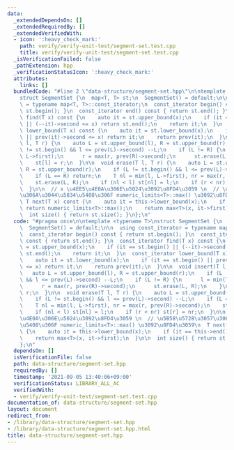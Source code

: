 ```yaml
---
data:
  _extendedDependsOn: []
  _extendedRequiredBy: []
  _extendedVerifiedWith:
  - icon: ':heavy_check_mark:'
    path: verify/verify-unit-test/segment-set.test.cpp
    title: verify/verify-unit-test/segment-set.test.cpp
  _isVerificationFailed: false
  _pathExtension: hpp
  _verificationStatusIcon: ':heavy_check_mark:'
  attributes:
    links: []
  bundledCode: "#line 2 \"data-structure/segment-set.hpp\"\n\ntemplate <typename T>\n\
    struct SegmentSet {\n  map<T, T> st;\n  SegmentSet() = default;\n\n  using const_iterator\
    \ = typename map<T, T>::const_iterator;\n  const_iterator begin() const { return\
    \ st.begin(); }\n  const_iterator end() const { return st.end(); }\n  const_iterator\
    \ find(T x) const {\n    auto it = st.upper_bound(x);\n    if (it == st.begin()\
    \ || (--it)->second <= x) return st.end();\n    return it;\n  }\n  const_iterator\
    \ lower_bound(T x) const {\n    auto it = st.lower_bound(x);\n    if (it == st.begin()\
    \ || prev(it)->second <= x) return it;\n    return prev(it);\n  }\n\n  void insert(T\
    \ l, T r) {\n    auto L = st.upper_bound(l), R = st.upper_bound(r);\n    if (L\
    \ != st.begin() && l <= prev(L)->second) --L;\n    if (L != R) {\n      l = min(l,\
    \ L->first);\n      r = max(r, prev(R)->second);\n      st.erase(L, R);\n    }\n\
    \    st[l] = r;\n  }\n\n  void erase(T l, T r) {\n    auto L = st.upper_bound(l),\
    \ R = st.upper_bound(r);\n    if (L != st.begin() && l <= prev(L)->second) --L;\n\
    \    if (L == R) return;\n    T nl = min(l, L->first), nr = max(r, prev(R)->second);\n\
    \    st.erase(L, R);\n    if (nl < l) st[nl] = l;\n    if (r < nr) st[r] = nr;\n\
    \  }\n\n  // x \u4EE5\u4E0A\u306E\u5024\u3092\u8FD4\u3059 \n  // \u5B58\u5728\u3057\
    \u306A\u3044\u5834\u5408\u306F numeric_limits<T>::max() \u3092\u8FD4\u3059\n \
    \ T next(T x) const {\n    auto it = this->lower_bound(x);\n    if (it == this->end())\
    \ return numeric_limits<T>::max();\n    return max<T>(x, it->first);\n  }\n\n\
    \  int size() { return st.size(); }\n};\n"
  code: "#pragma once\n\ntemplate <typename T>\nstruct SegmentSet {\n  map<T, T> st;\n\
    \  SegmentSet() = default;\n\n  using const_iterator = typename map<T, T>::const_iterator;\n\
    \  const_iterator begin() const { return st.begin(); }\n  const_iterator end()\
    \ const { return st.end(); }\n  const_iterator find(T x) const {\n    auto it\
    \ = st.upper_bound(x);\n    if (it == st.begin() || (--it)->second <= x) return\
    \ st.end();\n    return it;\n  }\n  const_iterator lower_bound(T x) const {\n\
    \    auto it = st.lower_bound(x);\n    if (it == st.begin() || prev(it)->second\
    \ <= x) return it;\n    return prev(it);\n  }\n\n  void insert(T l, T r) {\n \
    \   auto L = st.upper_bound(l), R = st.upper_bound(r);\n    if (L != st.begin()\
    \ && l <= prev(L)->second) --L;\n    if (L != R) {\n      l = min(l, L->first);\n\
    \      r = max(r, prev(R)->second);\n      st.erase(L, R);\n    }\n    st[l] =\
    \ r;\n  }\n\n  void erase(T l, T r) {\n    auto L = st.upper_bound(l), R = st.upper_bound(r);\n\
    \    if (L != st.begin() && l <= prev(L)->second) --L;\n    if (L == R) return;\n\
    \    T nl = min(l, L->first), nr = max(r, prev(R)->second);\n    st.erase(L, R);\n\
    \    if (nl < l) st[nl] = l;\n    if (r < nr) st[r] = nr;\n  }\n\n  // x \u4EE5\
    \u4E0A\u306E\u5024\u3092\u8FD4\u3059 \n  // \u5B58\u5728\u3057\u306A\u3044\u5834\
    \u5408\u306F numeric_limits<T>::max() \u3092\u8FD4\u3059\n  T next(T x) const\
    \ {\n    auto it = this->lower_bound(x);\n    if (it == this->end()) return numeric_limits<T>::max();\n\
    \    return max<T>(x, it->first);\n  }\n\n  int size() { return st.size(); }\n\
    };\n"
  dependsOn: []
  isVerificationFile: false
  path: data-structure/segment-set.hpp
  requiredBy: []
  timestamp: '2021-09-05 13:40:06+09:00'
  verificationStatus: LIBRARY_ALL_AC
  verifiedWith:
  - verify/verify-unit-test/segment-set.test.cpp
documentation_of: data-structure/segment-set.hpp
layout: document
redirect_from:
- /library/data-structure/segment-set.hpp
- /library/data-structure/segment-set.hpp.html
title: data-structure/segment-set.hpp
---
```


